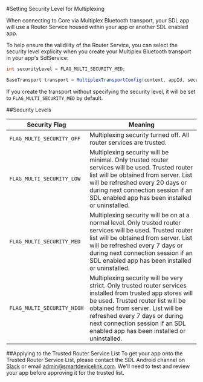 #Setting Security Level for Multiplexing

When connecting to Core via Multiplex Bluetooth transport, your SDL app will use a Router Service housed within your app or another SDL enabled app.

To help ensure the validility of the Router Service, you can select the security level explicity when you create your Multiplex Bluetooth transport in your app's SdlService:

```java
int securityLevel = FLAG_MULTI_SECURITY_MED;

BaseTransport transport = MultiplexTransportConfig(context, appId, securityLevel);
```

If you create the transport without specifying the security level, it will be set to `FLAG_MULTI_SECURITY_MED` by default.

##Security Levels

Security Flag   | Meaning
------------|------------------------------------------------------------
`FLAG_MULTI_SECURITY_OFF`       | Multiplexing security turned off. All router services are trusted.
`FLAG_MULTI_SECURITY_LOW`  | Multiplexing security will be minimal. Only trusted router services will be used. Trusted router list will be obtained from server. List will be refreshed every 20 days or during next connection session if an SDL enabled app has been installed or uninstalled. 
`FLAG_MULTI_SECURITY_MED`     | Multiplexing security will be on at a normal level. Only trusted router services will be used. Trusted router list will be obtained from server. List will be refreshed every 7 days or during next connection session if an SDL enabled app has been installed or uninstalled.
`FLAG_MULTI_SECURITY_HIGH`	| Multiplexing security will be very strict. Only trusted router services installed from trusted app stores will be used. Trusted router list will be obtained from server. List will be refreshed every 7 days or during next connection session if an SDL enabled app has been installed or uninstalled.

##Applying  to the Trusted Router Service List
To get your app onto the Trusted Router Service List, please contact the SDL Android channel on [Slack](http://slack.smartdevicelink.com) or email [admin@smartdevicelink.com](mailto:admin@smartdevicelink.com). We'll need to test and review your app before approving it for the trusted list.
